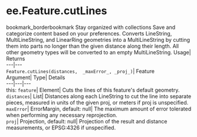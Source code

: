  
#  ee.Feature.cutLines
bookmark_borderbookmark Stay organized with collections  Save and categorize content based on your preferences. 
Converts LineString, MultiLineString, and LinearRing geometries into a MultiLineString by cutting them into parts no longer than the given distance along their length. All other geometry types will be converted to an empty MultiLineString. 
Usage| Returns  
---|---  
`Feature.cutLines(distances,  _maxError_, _proj_)`| Feature  
Argument| Type| Details  
---|---|---  
this: `feature`| Element| Cuts the lines of this feature's default geometry.  
`distances`| List| Distances along each LineString to cut the line into separate pieces, measured in units of the given proj, or meters if proj is unspecified.  
`maxError`| ErrorMargin, default: null| The maximum amount of error tolerated when performing any necessary reprojection.  
`proj`| Projection, default: null| Projection of the result and distance measurements, or EPSG:4326 if unspecified.  
